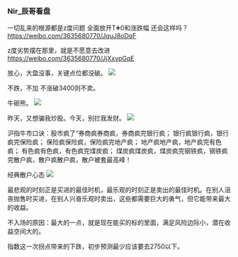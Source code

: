 ### Nir_辰哥看盘

一切乱来的根源都是z度问题
全面放开T➕0和涨跌幅
还会这样吗？
https://weibo.com/3635680770/JquJ8oDqF

z度劣势摆在那里，就是不愿意去改进 ​​​​
https://weibo.com/3635680770/JjXxvpGqE

放心，大盘没事，关键点位都没破。
![](https://wx1.sinaimg.cn/large/d8b41602gy1ghqcheoehuj208509ugpz.jpg)

不跌，不加
不涨破3400则不卖。

牛砸熊。
![](https://wx3.sinaimg.cn/large/d8b41602gy1ggwljzuh7qj20fs08v78p.jpg)

昨天，又想骗我炒股。今天，别拦我发财。
![](https://wx4.sinaimg.cn/large/d8b41602ly1ggh9ipabfmj20n00e77ep.jpg)

沪指牛市口诀：股市疯了“券商疯券商疯，券商疯完银行疯； 银行疯银行疯，银行疯完保险疯； 保险疯保险疯，保险疯完地产疯； 地产疯地产疯，地产疯完有色疯； 有色疯有色疯，有色疯完煤炭疯； 煤炭疯煤炭疯，煤炭疯完钢铁疯，钢铁疯完散户疯，散户疯散户疯，散户被套最高峰！

经典散户心态
![](https://wx1.sinaimg.cn/large/d8b41602gy1gga0xl6dx9j20ja0ejasv.jpg)

最悲观的时刻正是买进的最佳时机，最乐观的时刻正是卖出的最佳时机。在别人沮丧抛售时买进，在别人兴奋乐观时卖出，这些都需要巨大的勇气，但它能带来最大的收益。

不入场的原因：最大的一点，就是现在能买的标的里面，满足风险边际小，潜在收益空间大的。

指数这一次拐点带来的下跌，初步预测最少应该要去2750以下。
